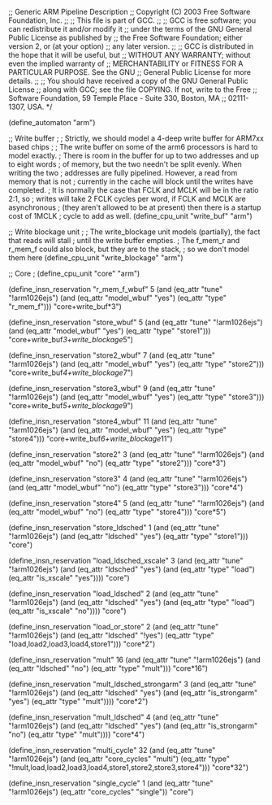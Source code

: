 ;; Generic ARM Pipeline Description
;; Copyright (C) 2003 Free Software Foundation, Inc.
;;
;; This file is part of GCC.
;;
;; GCC is free software; you can redistribute it and/or modify it
;; under the terms of the GNU General Public License as published by
;; the Free Software Foundation; either version 2, or (at your option)
;; any later version.
;;
;; GCC is distributed in the hope that it will be useful, but
;; WITHOUT ANY WARRANTY; without even the implied warranty of
;; MERCHANTABILITY or FITNESS FOR A PARTICULAR PURPOSE.  See the GNU
;; General Public License for more details.
;;
;; You should have received a copy of the GNU General Public License
;; along with GCC; see the file COPYING.  If not, write to the Free
;; Software Foundation, 59 Temple Place - Suite 330, Boston, MA
;; 02111-1307, USA.  */

(define_automaton "arm")

;; Write buffer
;
; Strictly, we should model a 4-deep write buffer for ARM7xx based chips
;
; The write buffer on some of the arm6 processors is hard to model exactly.
; There is room in the buffer for up to two addresses and up to eight words
; of memory, but the two needn't be split evenly.  When writing the two
; addresses are fully pipelined.  However, a read from memory that is not
; currently in the cache will block until the writes have completed.
; It is normally the case that FCLK and MCLK will be in the ratio 2:1, so
; writes will take 2 FCLK cycles per word, if FCLK and MCLK are asynchronous
; (they aren't allowed to be at present) then there is a startup cost of 1MCLK
; cycle to add as well.
(define_cpu_unit "write_buf" "arm")

;; Write blockage unit
;
; The write_blockage unit models (partially), the fact that reads will stall
; until the write buffer empties.
; The f_mem_r and r_mem_f could also block, but they are to the stack,
; so we don't model them here
(define_cpu_unit "write_blockage" "arm")

;; Core
;
(define_cpu_unit "core" "arm")

(define_insn_reservation "r_mem_f_wbuf" 5
  (and (eq_attr "tune" "!arm1026ejs")
       (and (eq_attr "model_wbuf" "yes")
	    (eq_attr "type" "r_mem_f")))
  "core+write_buf*3")

(define_insn_reservation "store_wbuf" 5
  (and (eq_attr "tune" "!arm1026ejs")
       (and (eq_attr "model_wbuf" "yes")
       	    (eq_attr "type" "store1")))
  "core+write_buf*3+write_blockage*5")

(define_insn_reservation "store2_wbuf" 7
  (and (eq_attr "tune" "!arm1026ejs")
       (and (eq_attr "model_wbuf" "yes")
	    (eq_attr "type" "store2")))
  "core+write_buf*4+write_blockage*7")

(define_insn_reservation "store3_wbuf" 9
  (and (eq_attr "tune" "!arm1026ejs")
       (and (eq_attr "model_wbuf" "yes")
	    (eq_attr "type" "store3")))
  "core+write_buf*5+write_blockage*9")

(define_insn_reservation "store4_wbuf" 11
  (and (eq_attr "tune" "!arm1026ejs")
       (and (eq_attr "model_wbuf" "yes")
            (eq_attr "type" "store4")))
  "core+write_buf*6+write_blockage*11")

(define_insn_reservation "store2" 3
  (and (eq_attr "tune" "!arm1026ejs")
       (and (eq_attr "model_wbuf" "no")
            (eq_attr "type" "store2")))
  "core*3")

(define_insn_reservation "store3" 4
  (and (eq_attr "tune" "!arm1026ejs")
       (and (eq_attr "model_wbuf" "no")
            (eq_attr "type" "store3")))
  "core*4")

(define_insn_reservation "store4" 5
  (and (eq_attr "tune" "!arm1026ejs")
       (and (eq_attr "model_wbuf" "no")
	    (eq_attr "type" "store4")))
  "core*5")

(define_insn_reservation "store_ldsched" 1
  (and (eq_attr "tune" "!arm1026ejs")
       (and (eq_attr "ldsched" "yes") 
	    (eq_attr "type" "store1")))
  "core")

(define_insn_reservation "load_ldsched_xscale" 3
  (and (eq_attr "tune" "!arm1026ejs")
       (and (eq_attr "ldsched" "yes") 
	    (and (eq_attr "type" "load")
	         (eq_attr "is_xscale" "yes"))))
  "core")

(define_insn_reservation "load_ldsched" 2
  (and (eq_attr "tune" "!arm1026ejs")
       (and (eq_attr "ldsched" "yes") 
	    (and (eq_attr "type" "load")
	         (eq_attr "is_xscale" "no"))))
  "core")

(define_insn_reservation "load_or_store" 2
  (and (eq_attr "tune" "!arm1026ejs")
       (and (eq_attr "ldsched" "!yes") 
	    (eq_attr "type" "load,load2,load3,load4,store1")))
  "core*2")

(define_insn_reservation "mult" 16
  (and (eq_attr "tune" "!arm1026ejs")
       (and (eq_attr "ldsched" "no") (eq_attr "type" "mult")))
  "core*16")

(define_insn_reservation "mult_ldsched_strongarm" 3
  (and (eq_attr "tune" "!arm1026ejs")
       (and (eq_attr "ldsched" "yes") 
	    (and (eq_attr "is_strongarm" "yes")
	         (eq_attr "type" "mult"))))
  "core*2")

(define_insn_reservation "mult_ldsched" 4
  (and (eq_attr "tune" "!arm1026ejs")
       (and (eq_attr "ldsched" "yes") 
	    (and (eq_attr "is_strongarm" "no")
	         (eq_attr "type" "mult"))))
  "core*4")

(define_insn_reservation "multi_cycle" 32
  (and (eq_attr "tune" "!arm1026ejs")
       (and (eq_attr "core_cycles" "multi")
            (eq_attr "type" "!mult,load,load2,load3,load4,store1,store2,store3,store4")))
  "core*32")

(define_insn_reservation "single_cycle" 1
  (and (eq_attr "tune" "!arm1026ejs")
       (eq_attr "core_cycles" "single"))
  "core")
